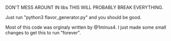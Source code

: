 DON'T MESS AROUNT IN libs THIS WILL PROBABLY BREAK EVERYTHING.

Just run "python3 flavor_generator.py" and you should be good.

Most of this code was orginaly written by @1minus4. I just made some small changes to get this to run "forever".
